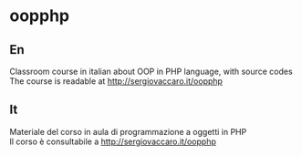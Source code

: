 oopphp
======

## En
Classroom course in italian about OOP in PHP language, with source codes<br>
The course is readable at http://sergiovaccaro.it/oopphp


## It
Materiale del corso in aula di programmazione a oggetti in PHP<br>
Il corso è consultabile a http://sergiovaccaro.it/oopphp

